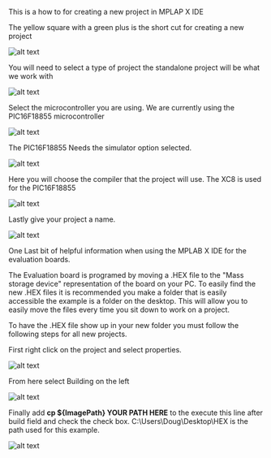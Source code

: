 This is a how to for creating a new project in MPLAP X IDE

The yellow square with a green plus is the short cut for creating a new project

![alt text](https://github.com/RShankar/Intro-to-Microprocessors/blob/master/MPLab%20X%20IDE/11.png "IDE Download 1")

You will need to select a type of project the standalone project will be what we work with

![alt text](https://github.com/RShankar/Intro-to-Microprocessors/blob/master/MPLab%20X%20IDE/12.png "IDE Download 1")

Select the microcontroller you are using. We are currently using the PIC16F18855 microcontroller

![alt text](https://github.com/RShankar/Intro-to-Microprocessors/blob/master/MPLab%20X%20IDE/13.png "IDE Download 1")

The PIC16F18855 Needs the simulator option selected.

![alt text](https://github.com/RShankar/Intro-to-Microprocessors/blob/master/MPLab%20X%20IDE/14.png "IDE Download 1")

Here you will choose the compiler that the project will use. The XC8 is used for the PIC16F18855

![alt text](https://github.com/RShankar/Intro-to-Microprocessors/blob/master/MPLab%20X%20IDE/15.png "IDE Download 1")

Lastly give your project a name.

![alt text](https://github.com/RShankar/Intro-to-Microprocessors/blob/master/MPLab%20X%20IDE/16.png "IDE Download 1")

One Last bit of helpful information when using the MPLAB X IDE for the evaluation boards.

The Evaluation board is programed by moving a .HEX file to the "Mass storage device" representation of the board on your PC. To easily find the new .HEX files it is recommended you make a folder that is easily accessible the example is a folder on the desktop. This will allow you to easily move the files every time you sit down to work on a project. 

To have the .HEX file show up in your new folder you must follow the following steps for all new projects.

First right click on the project and select properties.

![alt text](https://github.com/RShankar/Intro-to-Microprocessors/blob/master/MPLab%20X%20IDE/17.png "IDE Download 1")

From here select Building on the left

![alt text](https://github.com/RShankar/Intro-to-Microprocessors/blob/master/MPLab%20X%20IDE/18.png "IDE Download 1")

Finally add __cp ${ImagePath} YOUR PATH HERE__ to the execute this line after build field and check the check box. C:\Users\Doug\Desktop\HEX is the path used for this example.

![alt text](https://github.com/RShankar/Intro-to-Microprocessors/blob/master/MPLab%20X%20IDE/19.png "IDE Download 1")
